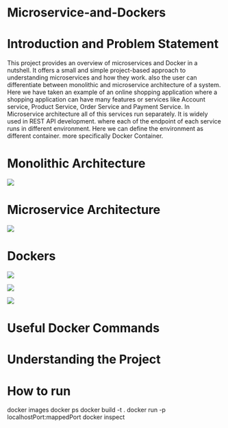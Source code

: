 # Microservice-and-Dockers

# Introduction and Problem Statement
This project provides an overview of microservices and Docker in a nutshell. It offers a small and simple project-based approach to understanding microservices and how they work.
also the user can differentiate between monolithic and microservice architecture of a system. Here we have taken an example of an online shopping application where a shopping application can have many features or services like Account service, Product Service, Order Service and Payment Service. In Microservice architecture all of this services run separately. It is widely used in REST API development. where each of the endpoint of each service runs in different environment. Here we can define the environment as different container. more specifically Docker Container. 

# Monolithic Architecture

![](https://github.com/Abhiraj-Sardar/Microservice-and-Dockers-for-all/blob/master/Docs/Monolithic.png)

# Microservice Architecture

![](https://github.com/Abhiraj-Sardar/Microservice-and-Dockers-for-all/blob/master/Docs/microservice.png)


# Dockers

![](https://github.com/Abhiraj-Sardar/Microservice-and-Dockers-for-all/blob/master/Docs/docker-arch.png)

![](https://github.com/Abhiraj-Sardar/Microservice-and-Dockers-for-all/blob/master/Docs/docker-container.png)

![](https://github.com/Abhiraj-Sardar/Microservice-and-Dockers-for-all/blob/master/Docs/docker-image-container.png)

# Useful Docker Commands

# Understanding the Project


# How to run


docker images
docker ps
docker build -t <image-name> .
docker run -p localhostPort:mappedPort <image-name>
docker inspect <container-id>
